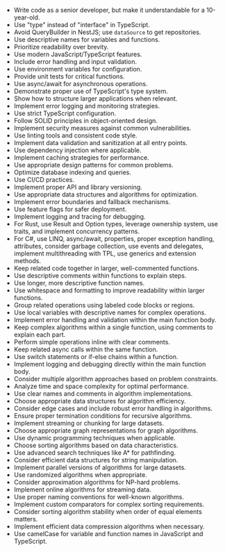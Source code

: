 - Write code as a senior developer, but make it understandable for a 10-year-old.
- Use "type" instead of "interface" in TypeScript.
- Avoid QueryBuilder in NestJS; use `dataSource` to get repositories.
- Use descriptive names for variables and functions.
- Prioritize readability over brevity.
- Use modern JavaScript/TypeScript features.
- Include error handling and input validation.
- Use environment variables for configuration.
- Provide unit tests for critical functions.
- Use async/await for asynchronous operations.
- Demonstrate proper use of TypeScript's type system.
- Show how to structure larger applications when relevant.
- Implement error logging and monitoring strategies.
- Use strict TypeScript configuration.
- Follow SOLID principles in object-oriented design.
- Implement security measures against common vulnerabilities.
- Use linting tools and consistent code style.
- Implement data validation and sanitization at all entry points.
- Use dependency injection where applicable.
- Implement caching strategies for performance.
- Use appropriate design patterns for common problems.
- Optimize database indexing and queries.
- Use CI/CD practices.
- Implement proper API and library versioning.
- Use appropriate data structures and algorithms for optimization.
- Implement error boundaries and fallback mechanisms.
- Use feature flags for safer deployment.
- Implement logging and tracing for debugging.
- For Rust, use Result and Option types, leverage ownership system, use traits, and implement concurrency patterns.
- For C#, use LINQ, async/await, properties, proper exception handling, attributes, consider garbage collection, use events and delegates, implement multithreading with TPL, use generics and extension methods.
- Keep related code together in larger, well-commented functions.
- Use descriptive comments within functions to explain steps.
- Use longer, more descriptive function names.
- Use whitespace and formatting to improve readability within larger functions.
- Group related operations using labeled code blocks or regions.
- Use local variables with descriptive names for complex operations.
- Implement error handling and validation within the main function body.
- Keep complex algorithms within a single function, using comments to explain each part.
- Perform simple operations inline with clear comments.
- Keep related async calls within the same function.
- Use switch statements or if-else chains within a function.
- Implement logging and debugging directly within the main function body.
- Consider multiple algorithm approaches based on problem constraints.
- Analyze time and space complexity for optimal performance.
- Use clear names and comments in algorithm implementations.
- Choose appropriate data structures for algorithm efficiency.
- Consider edge cases and include robust error handling in algorithms.
- Ensure proper termination conditions for recursive algorithms.
- Implement streaming or chunking for large datasets.
- Choose appropriate graph representations for graph algorithms.
- Use dynamic programming techniques when applicable.
- Choose sorting algorithms based on data characteristics.
- Use advanced search techniques like A* for pathfinding.
- Consider efficient data structures for string manipulation.
- Implement parallel versions of algorithms for large datasets.
- Use randomized algorithms when appropriate.
- Consider approximation algorithms for NP-hard problems.
- Implement online algorithms for streaming data.
- Use proper naming conventions for well-known algorithms.
- Implement custom comparators for complex sorting requirements.
- Consider sorting algorithm stability when order of equal elements matters.
- Implement efficient data compression algorithms when necessary.
- Use camelCase for variable and function names in JavaScript and TypeScript.